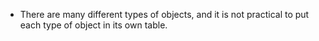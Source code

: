 - There are many different types of objects, and it is not practical to put each type of object in its own table.